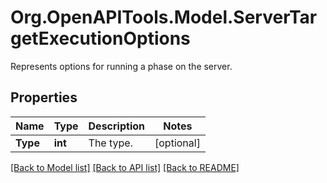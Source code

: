 # Org.OpenAPITools.Model.ServerTargetExecutionOptions
Represents options for running a phase on the server.

## Properties

Name | Type | Description | Notes
------------ | ------------- | ------------- | -------------
**Type** | **int** | The type. | [optional] 

[[Back to Model list]](../README.md#documentation-for-models) [[Back to API list]](../README.md#documentation-for-api-endpoints) [[Back to README]](../README.md)

